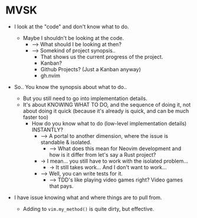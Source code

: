 # MVSK

* I look at the "code" and don't know what to do.
    * Maybe I shouldn't be looking at the code.
        * --> What should I be looking at then?
        * --> Somekind of project synopsis..
            - That shows us the current progress of the project.
            * Kanban?
            * Github Projects? (Just a Kanban anyway)
            * gh.nvim

* So.. You know the synopsis about what to do..
    * But you still need to go into implementation details.
    * It's about KNOWING WHAT TO DO, and the sequence of doing it,
    not about doing it quick (because it's already is quick, and can be much faster too)
        * How do you know what to do (low-level implementation details) INSTANTLY?
            * --> A portal to another dimension, where the issue is standable & isolated.
                * --> What does this mean for Neovim development and how is it differ from let's say a Rust project?
            * -> I mean... you still have to work with the isolated problem...
                * -> It still takes work... And I don't want to work...
            * --> Well, you can write tests for it.
                * --> TDD's like playing video games right? Video games that pays.

* I have issue knowing what and where things are to pull from.
    * Adding to `vim.my_method()` is quite dirty, but effective.
